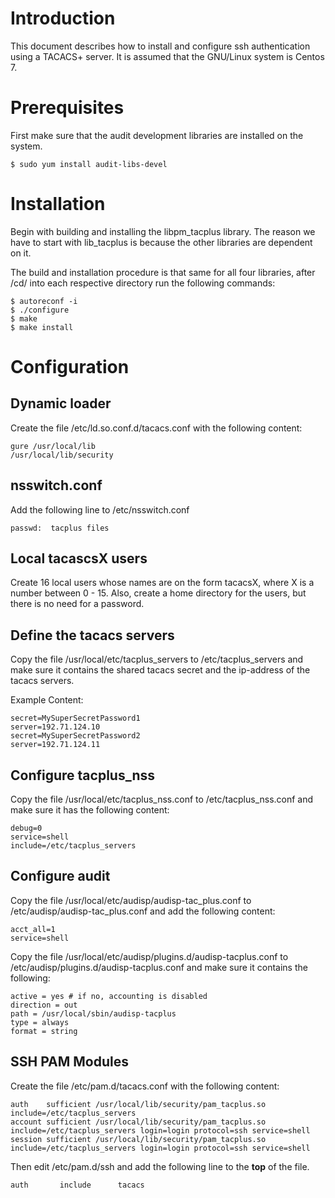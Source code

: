 # Introduction
This document describes how to install and configure ssh authentication using a TACACS+ server.
It is assumed that the GNU/Linux system is Centos 7.

# Prerequisites

First make sure that the audit development libraries are installed on the system.


```
$ sudo yum install audit-libs-devel
```


# Installation

Begin with building and installing the libpm_tacplus library. 
The reason we have to start with lib_tacplus is because the other libraries are dependent on it.

The build and installation procedure is that same for all four libraries, after /cd/ into each respective
directory run the following commands:

```
$ autoreconf -i
$ ./configure
$ make
$ make install
```


# Configuration

## Dynamic loader

Create the file /etc/ld.so.conf.d/tacacs.conf with the following content:

```
gure /usr/local/lib
/usr/local/lib/security
```

## nsswitch.conf

Add the following line to /etc/nsswitch.conf

```
passwd:  tacplus files
```

## Local tacascsX users

Create 16 local users whose names are on the form tacacsX, where X is a number between 0 - 15.
Also, create a home directory for the users, but there is no need for a password.

## Define the tacacs servers

Copy the file /usr/local/etc/tacplus_servers to /etc/tacplus_servers and make sure it contains
the shared tacacs secret and the ip-address of the tacacs servers.

Example Content:
```
secret=MySuperSecretPassword1
server=192.71.124.10
secret=MySuperSecretPassword2
server=192.71.124.11
```

## Configure tacplus_nss

Copy the file /usr/local/etc/tacplus_nss.conf to /etc/tacplus_nss.conf
and make sure it has the following content:
```
debug=0
service=shell
include=/etc/tacplus_servers
```

## Configure audit

Copy the file  /usr/local/etc/audisp/audisp-tac_plus.conf to /etc/audisp/audisp-tac_plus.conf
and add the following content:

```
acct_all=1
service=shell
```

Copy the file /usr/local/etc/audisp/plugins.d/audisp-tacplus.conf to
/etc/audisp/plugins.d/audisp-tacplus.conf and make sure it contains the following:
```
active = yes # if no, accounting is disabled
direction = out
path = /usr/local/sbin/audisp-tacplus
type = always
format = string
```


## SSH PAM Modules

Create the file /etc/pam.d/tacacs.conf with the following content:

```
auth    sufficient /usr/local/lib/security/pam_tacplus.so include=/etc/tacplus_servers 
account sufficient /usr/local/lib/security/pam_tacplus.so include=/etc/tacplus_servers login=login protocol=ssh service=shell
session sufficient /usr/local/lib/security/pam_tacplus.so include=/etc/tacplus_servers login=login protocol=ssh service=shell
```

Then edit /etc/pam.d/ssh and add the following line to the **top** of the file.
```
auth       include      tacacs
```